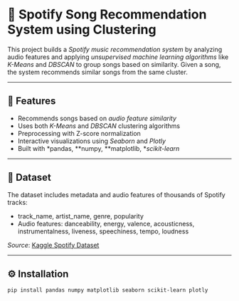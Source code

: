 # 🎵 Spotify Song Recommendation System using Clustering

This project builds a *Spotify music recommendation system* by analyzing audio features and applying *unsupervised machine learning algorithms* like *K-Means* and *DBSCAN* to group songs based on similarity. Given a song, the system recommends similar songs from the same cluster.

---

## 📌 Features

- Recommends songs based on *audio feature similarity*
- Uses both *K-Means* and *DBSCAN* clustering algorithms
- Preprocessing with Z-score normalization
- Interactive visualizations using *Seaborn* and *Plotly*
- Built with *pandas, **numpy, **matplotlib, **scikit-learn*

---

## 📂 Dataset

The dataset includes metadata and audio features of thousands of Spotify tracks:
- track_name, artist_name, genre, popularity
- Audio features: danceability, energy, valence, acousticness, instrumentalness, liveness, speechiness, tempo, loudness

*Source*: [Kaggle Spotify Dataset](https://www.kaggle.com/datasets)

---

## ⚙ Installation

```bash
pip install pandas numpy matplotlib seaborn scikit-learn plotly
